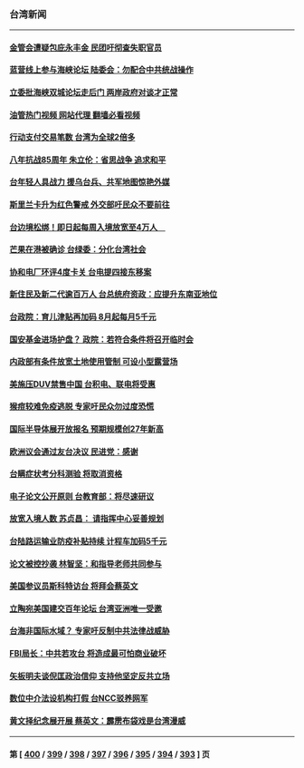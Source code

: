 ### 台湾新闻
---
#### [金管会遭疑包庇永丰金 民团吁彻查失职官员](../../pages/ncid1349361/n13775757.md?07080045) 
#### [蓝营线上参与海峡论坛 陆委会：勿配合中共统战操作](../../pages/ncid1349361/n13775754.md?07080045) 
#### [立委批海峡双城论坛走后门 两岸政府对谈才正常](../../pages/ncid1349361/n13775755.md?07080045) 
#### [油管热门视频 网站代理 翻墙必看视频](http://209.222.30.114:81/youtube.html?07080045)
#### [行动支付交易笔数 台湾为全球2倍多](../../pages/ncid1349361/n13775760.md?07080045) 
#### [八年抗战85周年 朱立伦：省思战争 追求和平](../../pages/ncid1349361/n13775765.md?07080045) 
#### [台年轻人具战力 援乌台兵、共军地图惊艳外媒](../../pages/ncid1349361/n13775770.md?07080045) 
#### [斯里兰卡升为红色警戒 外交部吁民众不要前往](../../pages/ncid1349361/n13775761.md?07080045) 
#### [台边境松绑！即日起每周入境放宽至4万人　](../../pages/ncid1349361/n13775733.md?07080045) 
#### [芒果在港被确诊 台绿委：分化台湾社会](../../pages/ncid1349361/n13775735.md?07080045) 
#### [协和电厂环评4度卡关 台电提四接东移案](../../pages/ncid1349361/n13775731.md?07080045) 
#### [新住民及新二代逾百万人 台总统府资政：应提升东南亚地位](../../pages/ncid1349361/n13775673.md?07080045) 
#### [台政院：育儿津贴再加码 8月起每月5千元](../../pages/ncid1349361/n13775667.md?07080045) 
#### [国安基金进场护盘？ 政院：若符合条件将召开临时会](../../pages/ncid1349361/n13775651.md?07080045) 
#### [内政部有条件放宽土地使用管制 可设小型露营场](../../pages/ncid1349361/n13775672.md?07080045) 
#### [美施压DUV禁售中国 台积电、联电将受惠](../../pages/ncid1349361/n13775649.md?07080045) 
#### [猴痘较难免疫逃脱 专家吁民众勿过度恐慌](../../pages/ncid1349361/n13775654.md?07080045) 
#### [国际半导体展开放报名 预期规模创27年新高](../../pages/ncid1349361/n13775657.md?07080045) 
#### [欧洲议会通过友台决议 民进党：感谢](../../pages/ncid1349361/n13775604.md?07080045) 
#### [台瞒症状考分科测验 将取消资格](../../pages/ncid1349361/n13775593.md?07080045) 
#### [电子论文公开原则 台教育部：将尽速研议](../../pages/ncid1349361/n13775595.md?07080045) 
#### [放宽入境人数 苏贞昌： 请指挥中心妥善规划](../../pages/ncid1349361/n13775592.md?07080045) 
#### [台陆路运输业防疫补贴持续 计程车加码5千元](../../pages/ncid1349361/n13775598.md?07080045) 
#### [论文被控抄袭 林智坚：和指导老师共同参与](../../pages/ncid1349361/n13775588.md?07080045) 
#### [美国参议员斯科特访台 将拜会蔡英文](../../pages/ncid1349361/n13775470.md?07080045) 
#### [立陶宛美国建交百年论坛 台湾亚洲唯一受邀](../../pages/ncid1349361/n13775467.md?07080045) 
#### [台海非国际水域？ 专家吁反制中共法律战威胁](../../pages/ncid1349361/n13775401.md?07080045) 
#### [FBI局长：中共若攻台 将造成最可怕商业破坏](../../pages/ncid1349361/n13775202.md?07080045) 
#### [矢板明夫谈倪匡政治信仰 支持他坚定反共立场](../../pages/ncid1349361/n13774886.md?07080045) 
#### [数位中介法设机构打假 台NCC驳养网军](../../pages/ncid1349361/n13774933.md?07080045) 
#### [黄文择纪念展开展 蔡英文：霹雳布袋戏是台湾漫威](../../pages/ncid1349361/n13774938.md?07080045) 

---
#### 第 [ [400](./400.md?07080045) / [399](./399.md?07080045) / [398](./398.md?07080045) / [397](./397.md?07080045) / [396](./396.md?07080045) / [395](./395.md?07080045) / [394](./394.md?07080045) / [393](./393.md?07080045) ] 页
